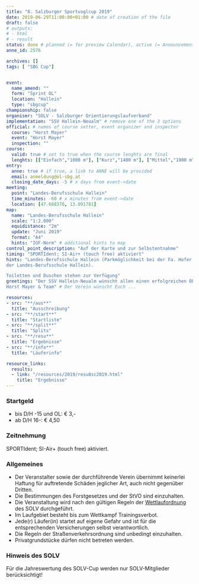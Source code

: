 ```yaml
---
title: "8. Salzburger Sportvoglcup 2019"
date: 2019-06-29T11:00:00+01:00 # date of creation of the file
draft: false
# outputs:
# - html
# - result
status: done # planned (= for preview Calendar), active (= Announcement...), done (=Results...)
anne_id: 2576

archives: []
tags: [ "SBG Cup"]


event:
  name_amend: ""
  form: "Sprint OL"
  location: "Hallein"
  type: "sbgcup"
championship: false
organiser: "SOLV - Salzburger Orientierungslaufverband"
implementation: "SSV Hallein-Neualm" # remove one of the 3 options
official: # names of course setter, event organizer and inspector
  course: "Horst Mayer"
  event: "Horst Mayer"
  inspection: ""
course:
  valid: true # set to true when the course lenghts are final
  lenghts: [["Einfach","1000 m"], ["Kurz","1400 m"], ["Mittel","1900 m"], ["Lang","2400 m"]]
entry:
  anne: true # if true, a link to ANNE will be provided
  email: anmeldung@ol-sbg.at
  closing_date_days: -5 # x days from event->date
meeting:
  point: "Landes-Berufsschule Hallein"
  time_minutes: -60 # x minutes from event->date
  location: [47.688376, 13.091781]
map:
  name: "Landes-Berufsschule Hallein"
  scale: "1:2.000"
  equidistance: "2m"
  update: "Juni 2019"
  format: "A4"
  hints: "IOF-Norm" # additional hints to map
control_point_description: "Auf der Karte und zur Selbstentnahme"
timing: "SPORTIdent; SI-Air+ (touch free) aktiviert"
hints: "Landes-Berufsschule Hallein (Parkmöglichkeit bei der Fa. Hofer bzw. am Gelände
der Landes-Berufsschule Hallein).

Toiletten und Duschen stehen zur Verfügung"
greetings: "Der SSV Hallein-Neualm wünscht allen einen erfolgreichen OL!
Horst Mayer & Team" # Der Verein wünscht Euch ...

resources:
- src: "**/aus**"
  title: "Ausschreibung"
- src: "**/start**"
  title: "Startliste"
- src: "**/split**"
  title: "Splits"
- src: "**/resu**"
  title: "Ergebnisse"
- src: "**/info**"
  title: "Läuferinfo"

resource_links:
  results:
  - link: "/resources/2019/resu8sc2019.html"
    title: "Ergebnisse"
---
```


### Startgeld

- bis D/H -15 und OL: € 3,-
- ab D/H 16-: € 4,50

### Zeitnehmung

SPORTIdent; SI-Air+ (touch free) aktiviert.

### Allgemeines

- Der Veranstalter sowie der durchführende Verein übernimmt keinerlei Haftung für auftretende Schäden jeglicher Art, auch nicht gegenüber Dritten.
- Die Bestimmungen des Forstgesetzes und der StVO sind einzuhalten.
- Die Veranstaltung wird nach den gültigen Regeln der [Wettlaufordnung](../../wettlaufordnung) des SOLV durchgeführt.
- Im Laufgebiet besteht bis zum Wettkampf Trainingsverbot.
- Jede\(r) Läufer(in) startet auf eigene Gefahr und ist für die entsprechenden Versicherungen selbst verantwortlich.
- Die Regeln der Straßenverkehrsordnung sind unbedingt einzuhalten.
- Privatgrundstücke dürfen nicht betreten werden.

### Hinweis des SOLV

Für die Jahreswertung des SOLV-Cup werden nur SOLV-Mitglieder berücksichtigt!

